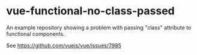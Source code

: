 # vue-functional-no-class-passed
An example repository showing a problem with passing "class" attribute to functional components.

See https://github.com/vuejs/vue/issues/7985
